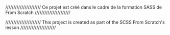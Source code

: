 ////////////////////// Ce projet est créé dans le cadre de la formation SASS de From Scratch //////////////////////

////////////////////// This project is created as part of the SCSS From Scratch's lesson //////////////////////
